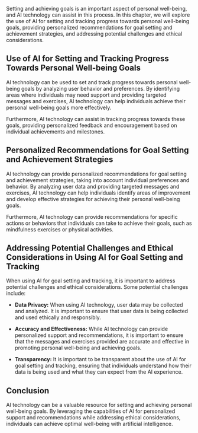 

Setting and achieving goals is an important aspect of personal well-being, and AI technology can assist in this process. In this chapter, we will explore the use of AI for setting and tracking progress towards personal well-being goals, providing personalized recommendations for goal setting and achievement strategies, and addressing potential challenges and ethical considerations.

Use of AI for Setting and Tracking Progress Towards Personal Well-being Goals
-----------------------------------------------------------------------------

AI technology can be used to set and track progress towards personal well-being goals by analyzing user behavior and preferences. By identifying areas where individuals may need support and providing targeted messages and exercises, AI technology can help individuals achieve their personal well-being goals more effectively.

Furthermore, AI technology can assist in tracking progress towards these goals, providing personalized feedback and encouragement based on individual achievements and milestones.

Personalized Recommendations for Goal Setting and Achievement Strategies
------------------------------------------------------------------------

AI technology can provide personalized recommendations for goal setting and achievement strategies, taking into account individual preferences and behavior. By analyzing user data and providing targeted messages and exercises, AI technology can help individuals identify areas of improvement and develop effective strategies for achieving their personal well-being goals.

Furthermore, AI technology can provide recommendations for specific actions or behaviors that individuals can take to achieve their goals, such as mindfulness exercises or physical activities.

Addressing Potential Challenges and Ethical Considerations in Using AI for Goal Setting and Tracking
----------------------------------------------------------------------------------------------------

When using AI for goal setting and tracking, it is important to address potential challenges and ethical considerations. Some potential challenges include:

* **Data Privacy:** When using AI technology, user data may be collected and analyzed. It is important to ensure that user data is being collected and used ethically and responsibly.

* **Accuracy and Effectiveness:** While AI technology can provide personalized support and recommendations, it is important to ensure that the messages and exercises provided are accurate and effective in promoting personal well-being and achieving goals.

* **Transparency:** It is important to be transparent about the use of AI for goal setting and tracking, ensuring that individuals understand how their data is being used and what they can expect from the AI experience.

Conclusion
----------

AI technology can be a valuable resource for setting and achieving personal well-being goals. By leveraging the capabilities of AI for personalized support and recommendations while addressing ethical considerations, individuals can achieve optimal well-being with artificial intelligence.
